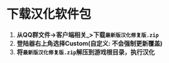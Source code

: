# 下载汉化软件包

1. **从QQ群文件->客户端相关_>下载`最新版汉化修复版.zip`**
2. **登陆器右上角选择Custom(自定义: 不会强制更新覆盖)**
3. **将`最新版汉化修复版.zip`解压到游戏根目录，执行汉化**
